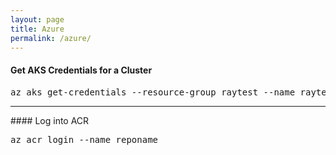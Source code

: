 ```yaml
---
layout: page
title: Azure
permalink: /azure/
---
```


#### Get AKS Credentials for a Cluster
<pre class="code">
az aks get-credentials --resource-group raytest --name raytest --public-fqdn
</pre>
<hr />
#### Log into ACR
<pre class="code">
az acr login --name reponame
</pre>
